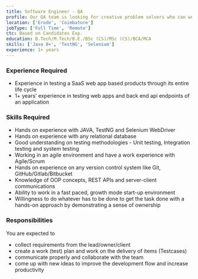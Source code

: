 ```yaml
---
title: Software Engineer - QA
profile: Our QA team is looking for creative problem solvers who can work on the quality initiatives that will help build the Pentafox products team. You will have the opportunity to work with a wide variety of technologies from front-end UI to back-end distributed web services to cloud platforms. As a QA Engineer you will be responsible for the creation of tests to identify issues with software before the product launch. Duties include identifying and analysing any bugs and errors found during the test phase and documenting them for review after. Other tasks include developing and running new tests, reporting on the results and collaborating with software developers to fix program issues.
location: ['Erode', 'Coimbatore']
jobType: ['Full Time', 'Remote']
ctc: Based on Candidates Exp.
education: B.Tech/M.Tech/B.E./BSc (CS)/MSc (CS)/BCA/MCA
skills: ['Java 8+', 'TestNG', 'Selenium']
experience: 1+ years
---
```

### Experience Required
  - Experience in testing a SaaS web app based products through its entire life cycle
  - 1+ years' experience in testing web apps and back end api endpoints of an application

### Skills Required
  - Hands on experience with JAVA, TestNG and Selenium WebDriver
  - Hands on experience with any relational database
  - Good understanding on testing methodologies - Unit testing, Integration testing and system testing
  - Working in an agile environment and have a work experience with Agile/Scrum
  - Hands on experience on any version control system like Git, GitHub/Gitlab/Bitbucket
  - Knowledge of OOP concepts, REST APIs and server-client communications
  - Ability to work in a fast paced, growth mode start-up environment
  - Willingness to do whatever has to be done to get the task done with a hands-on approach by demonstrating a sense of ownership

### Responsibilities
You are expected to 
  - collect requirements from the lead/owner/client
  - create a work (test) plan and work on the delivery of items (Testcases)
  - communicate properly and collaborate with the team
  - come up with new ideas to improve the development flow and increase productivity
